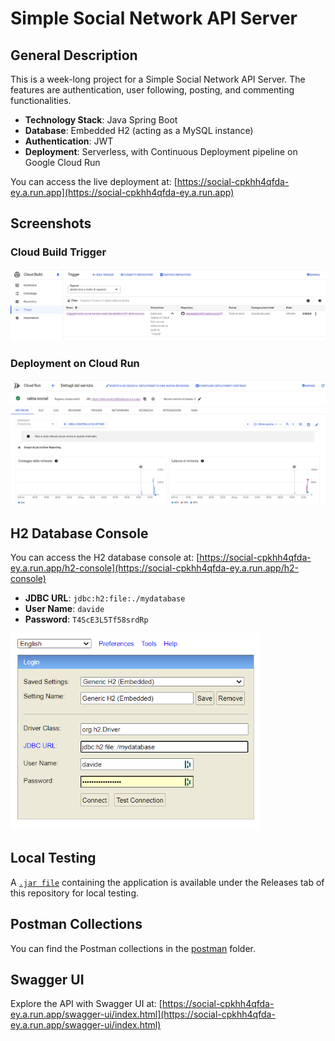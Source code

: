 # Simple Social Network API Server

## General Description

This is a week-long project for a Simple Social Network API Server. The features are authentication, user following, posting, and commenting functionalities.

- **Technology Stack**: Java Spring Boot
- **Database**: Embedded H2 (acting as a MySQL instance)
- **Authentication**: JWT
- **Deployment**: Serverless, with Continuous Deployment pipeline on Google Cloud Run

You can access the live deployment at:
[https://social-cpkhh4qfda-ey.a.run.app](https://social-cpkhh4qfda-ey.a.run.app)

## Screenshots

### Cloud Build Trigger
<img src="docs/screenshots/cloud_build.png" alt="Trigger" width="600"/>

### Deployment on Cloud Run
<img src="docs/screenshots/cloud_run.png" alt="Deployment" width="600"/>

## H2 Database Console

You can access the H2 database console at:
[https://social-cpkhh4qfda-ey.a.run.app/h2-console](https://social-cpkhh4qfda-ey.a.run.app/h2-console)

- **JDBC URL**: `jdbc:h2:file:./mydatabase`
- **User Name**: `davide`
- **Password**: `T4ScE3L5Tf58srdRp`

<img src="docs/screenshots/h2-console.png" alt="H2 Console" width="400"/>

## Local Testing

A [`.jar file`](https://github.com/TdjHJ9zM5k/simple-social-api-server/releases/latest) containing the application is available under the Releases tab of this repository for local testing.

## Postman Collections

You can find the Postman collections in the [postman](https://github.com/TdjHJ9zM5k/simple-social-api-server/tree/main/postman) folder.

## Swagger UI

Explore the API with Swagger UI at:
[https://social-cpkhh4qfda-ey.a.run.app/swagger-ui/index.html](https://social-cpkhh4qfda-ey.a.run.app/swagger-ui/index.html)
